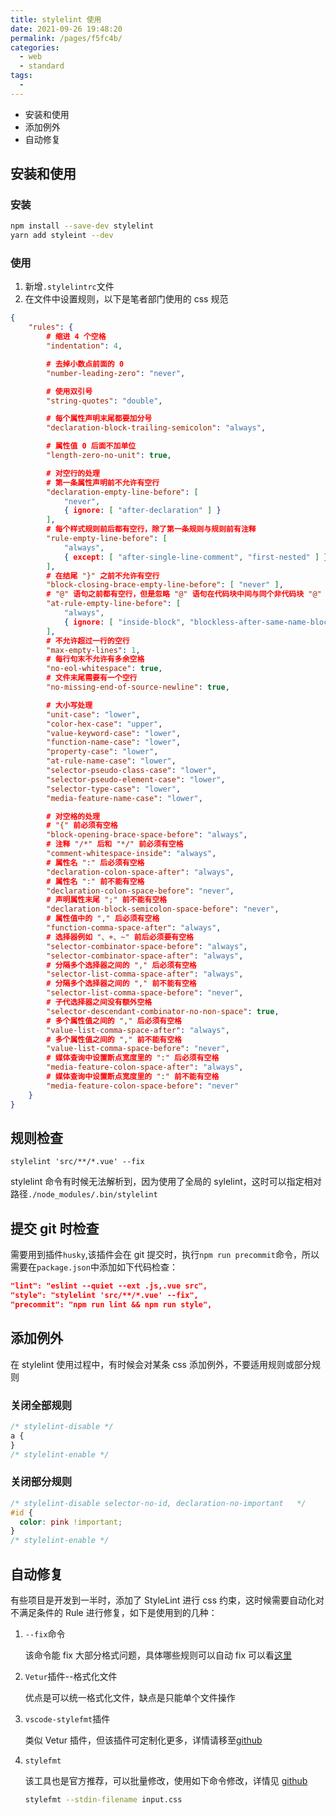 ```yaml
---
title: stylelint 使用
date: 2021-09-26 19:48:20
permalink: /pages/f5fc4b/
categories:
  - web
  - standard
tags:
  -
---
```


- 安装和使用
- 添加例外
- 自动修复

## 安装和使用

### 安装

```bash
npm install --save-dev stylelint
yarn add styleint --dev
```

### 使用

1. 新增`.stylelintrc`文件
2. 在文件中设置规则，以下是笔者部门使用的 css 规范

```json
{
    "rules": {
        # 缩进 4 个空格
        "indentation": 4,

        # 去掉小数点前面的 0
        "number-leading-zero": "never",

        # 使用双引号
        "string-quotes": "double",

        # 每个属性声明末尾都要加分号
        "declaration-block-trailing-semicolon": "always",

        # 属性值 0 后面不加单位
        "length-zero-no-unit": true,

        # 对空行的处理
        # 第一条属性声明前不允许有空行
        "declaration-empty-line-before": [
            "never",
            { ignore: [ "after-declaration" ] }
        ],
        # 每个样式规则前后都有空行，除了第一条规则与规则前有注释
        "rule-empty-line-before": [
            "always",
            { except: [ "after-single-line-comment", "first-nested" ] }
        ],
        # 在结尾 "}" 之前不允许有空行
        "block-closing-brace-empty-line-before": [ "never" ],
        # "@" 语句之前都有空行，但是忽略 "@" 语句在代码块中间与同个非代码块 "@" 语句之间的空行这两种情况
        "at-rule-empty-line-before": [
            "always",
            { ignore: [ "inside-block", "blockless-after-same-name-blockless" ] }
        ],
        # 不允许超过一行的空行
        "max-empty-lines": 1,
        # 每行句末不允许有多余空格
        "no-eol-whitespace": true,
        # 文件末尾需要有一个空行
        "no-missing-end-of-source-newline": true,

        # 大小写处理
        "unit-case": "lower",
        "color-hex-case": "upper",
        "value-keyword-case": "lower",
        "function-name-case": "lower",
        "property-case": "lower",
        "at-rule-name-case": "lower",
        "selector-pseudo-class-case": "lower",
        "selector-pseudo-element-case": "lower",
        "selector-type-case": "lower",
        "media-feature-name-case": "lower",

        # 对空格的处理
        # "{" 前必须有空格
        "block-opening-brace-space-before": "always",
        # 注释 "/*" 后和 "*/" 前必须有空格
        "comment-whitespace-inside": "always",
        # 属性名 ":" 后必须有空格
        "declaration-colon-space-after": "always",
        # 属性名 ":" 前不能有空格
        "declaration-colon-space-before": "never",
        # 声明属性末尾 ";" 前不能有空格
        "declaration-block-semicolon-space-before": "never",
        # 属性值中的 "," 后必须有空格
        "function-comma-space-after": "always",
        # 选择器例如 "、+、~" 前后必须要有空格
        "selector-combinator-space-before": "always",
        "selector-combinator-space-after": "always",
        # 分隔多个选择器之间的 "," 后必须有空格
        "selector-list-comma-space-after": "always",
        # 分隔多个选择器之间的 "," 前不能有空格
        "selector-list-comma-space-before": "never",
        # 子代选择器之间没有额外空格
        "selector-descendant-combinator-no-non-space": true,
        # 多个属性值之间的 "," 后必须有空格
        "value-list-comma-space-after": "always",
        # 多个属性值之间的 "," 前不能有空格
        "value-list-comma-space-before": "never",
        # 媒体查询中设置断点宽度里的 ":" 后必须有空格
        "media-feature-colon-space-after": "always",
        # 媒体查询中设置断点宽度里的 ":" 前不能有空格
        "media-feature-colon-space-before": "never"
    }
}
```

## 规则检查

```shell
stylelint 'src/**/*.vue' --fix
```

stylelint 命令有时候无法解析到，因为使用了全局的 sylelint，这时可以指定相对路径`./node_modules/.bin/stylelint`

## 提交 git 时检查

需要用到插件`husky`,该插件会在 git 提交时，执行`npm run precommit`命令，所以需要在`package.json`中添加如下代码检查：

```json
"lint": "eslint --quiet --ext .js,.vue src",
"style": "stylelint 'src/**/*.vue' --fix",
"precommit": "npm run lint && npm run style",
```

## 添加例外

在 stylelint 使用过程中，有时候会对某条 css 添加例外，不要适用规则或部分规则

### 关闭全部规则

```css
/* stylelint-disable */
a {
}
/* stylelint-enable */
```

### 关闭部分规则

```css
/* stylelint-disable selector-no-id, declaration-no-important   */
#id {
  color: pink !important;
}
/* stylelint-enable */
```

## 自动修复

有些项目是开发到一半时，添加了 StyleLint 进行 css 约束，这时候需要自动化对不满足条件的 Rule 进行修复，如下是使用到的几种：

1. `--fix`命令

   该命令能 fix 大部分格式问题，具体哪些规则可以自动 fix 可以看[这里](http://stylelint.cn/user-guide/rules/)

2. `Vetur`插件--格式化文件

   优点是可以统一格式化文件，缺点是只能单个文件操作

3. `vscode-stylefmt`插件

   类似 Vetur 插件，但该插件可定制化更多，详情请移至[github](https://github.com/mrmlnc/vscode-stylefmt)

4. `stylefmt`

   该工具也是官方推荐，可以批量修改，使用如下命令修改，详情见 [github](https://github.com/morishitter/stylefmt)

   ```bash
   stylefmt --stdin-filename input.css
   ```
